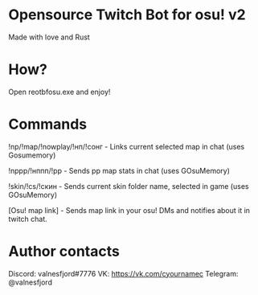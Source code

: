 # Opensource Twitch Bot for osu! v2
Made with love and Rust

# How?

Open reotbfosu.exe and enjoy!

# Commands

!np/!map/!nowplay/!нп/!сонг - Links current selected map in chat (uses Gosumemory)

!nppp/!нппп/!pp - Sends pp map stats in chat (uses GOsuMemory)

!skin/!cs/!скин - Sends current skin folder name, selected in game (uses GOsuMemory)

[Osu! map link] - Sends map link in your osu! DMs and notifies about it in twitch chat.

# Author contacts

Discord: valnesfjord#7776 VK: https://vk.com/cyournamec Telegram: @valnesfjord

